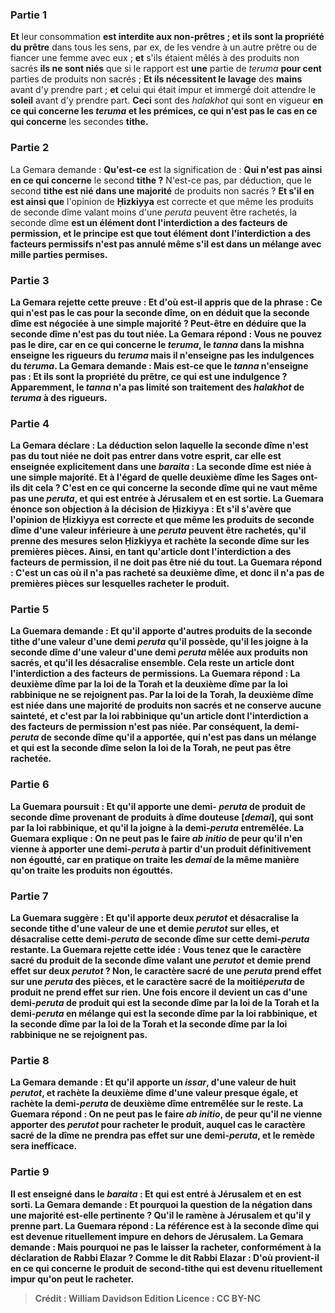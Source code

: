 
### Partie 1
<b>Et</b> leur consommation <b>est interdite aux non-prêtres ; et ils sont la propriété du prêtre</b> dans tous les sens, par ex, de les vendre à un autre prêtre ou de fiancer une femme avec eux ; <b>et</b> s'ils étaient mêlés à des produits non sacrés <b>ils ne sont niés</b> que si le rapport est <b>une</b> partie de <i>teruma</i> <b>pour cent</b> parties de produits non sacrés ; <b>Et ils nécessitent le lavage</b> des <b>mains</b> avant d'y prendre part ; <b>et</b> celui qui était impur et immergé doit attendre le <b>soleil</b> avant d'y prendre part. <b>Ceci</b> sont des <i>halakhot</i> qui sont en vigueur <b>en ce qui concerne les <i>teruma</i> et les prémices, ce qui n'est pas le cas en ce qui concerne</b> les secondes <b>tithe.</b>

### Partie 2
La Gemara demande : <b>Qu'est-ce</b> est la signification de : <b>Qui n'est pas ainsi en ce qui concerne</b> le second <b>tithe ?</b> N'est-ce pas, par déduction, que</b> le second <b>tithe est nié dans une majorité</b> de produits non sacrés ? <b>Et s'il en est ainsi que</b> l'opinion de <b>Ḥizkiyya</b> est correcte et que même les produits de seconde dîme valant moins d'une <i>peruta</i> peuvent être rachetés, la seconde dîme <b>est un élément dont l'interdiction <b>a des facteurs de permission</b>, <b>et</b> le principe est que <b>tout élément dont</b> l'interdiction <b>a des facteurs permissifs</b> n'est <b>pas annulé même</b> s'il est dans un mélange <b>avec mille</b> parties permises.

### Partie 3
La Gemara rejette cette preuve : <b>Et d'où</b> est-il appris que de la phrase : <b>Ce qui n'est pas le cas pour</b> la seconde <b>dîme,</b> on en déduit <b>que</b> la seconde dîme est <b>négociée à</b> une simple <b>majorité ? Peut-être</b> en déduire que la seconde dîme <b>n'est pas du tout niée.</b> La Gemara répond : <b>Vous ne pouvez pas le dire, car en ce qui concerne le <i>teruma</i>,</b> le <i>tanna</i> dans la mishna <b>enseigne les rigueurs du <i>teruma</i></b> mais <b>il n'enseigne pas les indulgences du <i>teruma</i>.</b> La Gemara demande : <b>Mais est-ce que</b> le <i>tanna</i> <b>n'enseigne pas : Et ils sont la propriété du prêtre,</b> ce qui est une indulgence ? Apparemment, le <i>tanna</i> n'a pas limité son traitement des <i>halakhot</i> de <i>teruma</i> à des rigueurs.

### Partie 4
La Gemara déclare : La déduction selon laquelle la seconde dîme n'est pas du tout niée ne doit <b>pas entrer dans votre esprit, car elle est enseignée explicitement</b> dans une <i>baraita</i> : <b>La seconde dîme est niée à</b> une simple <b>majorité. Et à l'égard de quelle deuxième dîme les Sages ont-ils <b>dit</b> cela ? C'est <b>en ce qui concerne</b> la seconde <b>dîme qui ne vaut</b> même pas <b>une <i>peruta</i>, et qui est entrée à Jérusalem et en est sortie.</b> La Guemara énonce son objection à la décision de Ḥizkiyya : <b>Et s'il s'avère que</b> l'opinion <b>de Ḥizkiyya</b> est correcte et que même les produits de seconde dîme d'une valeur inférieure à une <i>peruta</i> peuvent être rachetés, <b>qu'il prenne des mesures selon Ḥizkiyya et rachète</b> la seconde dîme <b>sur les premières pièces.</b> Ainsi, en tant qu'article dont l'interdiction a des facteurs de permission, il ne doit pas être nié du tout. La Guemara répond : C'est un cas <b>où il n'a pas racheté</b> sa deuxième dîme, et donc il n'a pas de premières pièces sur lesquelles racheter le produit.

### Partie 5
La Guemara demande : <b>Et qu'il apporte</b> d'autres produits de la seconde</b> <b>tithe</b> d'une valeur d'une demi <i>peruta</i> <b>qu'il possède, qu'il les joigne</b> à la seconde dîme d'une valeur d'une demi <i>peruta</i> mêlée aux produits non sacrés, et qu'il les désacralise ensemble. Cela reste un article dont l'interdiction a des facteurs de permissions. La Guemara répond : La deuxième dîme <b>par la loi de la Torah et</b> la deuxième dîme <b>par la loi rabbinique ne se rejoignent pas.</b> Par la loi de la Torah, la deuxième dîme est niée dans une majorité de produits non sacrés et ne conserve aucune sainteté, et c'est par la loi rabbinique qu'un article dont l'interdiction a des facteurs de permission n'est pas niée. Par conséquent, la demi-<i>peruta</i> de seconde dîme qu'il a apportée, qui n'est pas dans un mélange et qui est la seconde dîme selon la loi de la Torah, ne peut pas être rachetée.

### Partie 6
La Guemara poursuit : <b>Et qu'il apporte</b> une demi- <i>peruta</i> de produit de seconde dîme provenant de <b>produits à dîme douteuse [<i>demai</i>],</b> qui sont par la loi rabbinique, et qu'il la joigne à la demi-<i>peruta</i> entremêlée. La Guemara explique : On ne peut pas le faire <i>ab initio</i> <b>de peur qu'il n'en vienne à apporter</b> une demi-<i>peruta</i> à partir d'un produit <b>définitivement</b> non égoutté, car en pratique on traite les <i>demai</i> de la même manière qu'on traite les produits non égouttés.

### Partie 7
La Guemara suggère : <b>Et qu'il apporte deux <i>perutot</i> et désacralise</b> la seconde <b>tithe</b> d'une valeur de <b>une et demie <i>perutot</i> sur elles, et désacralise cette</b> demi-<i>peruta</i> de seconde dîme <b>sur cette demi-<i>peruta</i> restante. La Guemara rejette cette idée : <b>Vous tenez</b> que le caractère sacré du produit de la seconde dîme valant <b>une <i>perutot</i> et demie prend effet</b> sur <b>deux <i>perutot</i> ? Non,</b> le caractère sacré de <b>une <i>peruta</i> prend effet</b> sur <b>une <i>peruta</i></b> des pièces, <b>et</b> le caractère sacré de la <b>moitié<i>peruta</i></b> de produit <b>ne prend effet</b> sur rien. Une fois <b>encore</b> il <b>devient</b> un cas d'une demi-<i>peruta</i> de produit qui est la seconde dîme <b>par la loi de la Torah et</b> la demi-<i>peruta</i> en mélange qui est la seconde dîme <b>par la loi rabbinique, et</b> la seconde dîme <b>par la loi de la Torah et</b> la seconde dîme <b>par la loi rabbinique ne se rejoignent pas.</b>

### Partie 8
La Gemara demande : <b>Et qu'il apporte un <i>issar</i>,</b> d'une valeur de huit <i>perutot</i>, et rachète la deuxième dîme d'une valeur presque égale, et rachète la demi-<i>peruta</i> de deuxième dîme entremêlée sur le reste. La Guemara répond : On ne peut pas le faire <i>ab initio</i>, <b>de peur qu'il ne vienne apporter des <i>perutot</i></b> pour racheter le produit, auquel cas le caractère sacré de la dîme ne prendra pas effet sur une demi-<i>peruta</i>, et le remède sera inefficace.

### Partie 9
Il est enseigné dans le <i>baraita</i> : <b>Et qui est entré à Jérusalem et en est sorti.</b> La Gemara demande : <b>Et pourquoi</b> la question de la négation dans une majorité est-elle pertinente ? <b>Qu'il le ramène</b> à Jérusalem et qu'il y prenne part. La Guemara répond : La référence est à la seconde dîme <b>qui est devenue rituellement impure</b> en dehors de Jérusalem. La Gemara demande : <b>Mais</b> pourquoi ne pas <b>le laisser la racheter,</b> conformément à la déclaration de Rabbi Elazar ? <b>Comme le dit Rabbi Elazar : D'où</b> provient-il <b>en ce qui concerne le produit de second-tithe</b> <b>qui est devenu rituellement impur qu'on peut le racheter</b>.

>Crédit : William Davidson Edition
>Licence : CC BY-NC